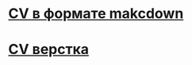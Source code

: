 # [CV в формате makcdown](https://KirillEvg.github.io/rsschool-cv/cv)
# [CV верстка](https://KirillEvg.github.io/rsschool-cv/)
